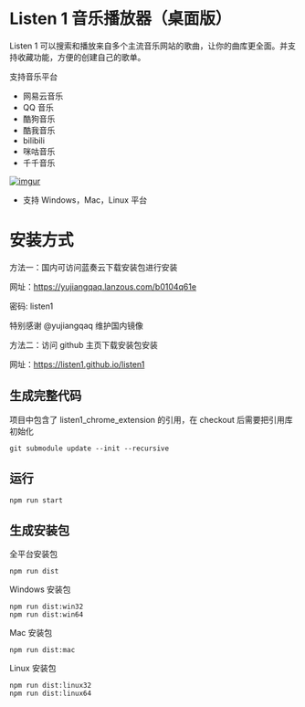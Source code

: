 # Listen 1 音乐播放器（桌面版）

Listen 1 可以搜索和播放来自多个主流音乐网站的歌曲，让你的曲库更全面。并支持收藏功能，方便的创建自己的歌单。

支持音乐平台

- 网易云音乐
- QQ 音乐
- 酷狗音乐
- 酷我音乐
- bilibili
- 咪咕音乐
- 千千音乐

[![imgur](http://i.imgur.com/Ae6ItmA.png)]()

- 支持 Windows，Mac，Linux 平台

# 安装方式

方法一：国内可访问蓝奏云下载安装包进行安装

网址：https://yujiangqaq.lanzous.com/b0104q61e

密码: listen1

特别感谢 @yujiangqaq 维护国内镜像

方法二：访问 github 主页下载安装包安装

网址：https://listen1.github.io/listen1

## 生成完整代码

项目中包含了 listen1_chrome_extension 的引用，在 checkout 后需要把引用库初始化

    git submodule update --init --recursive

## 运行

    npm run start

## 生成安装包

全平台安装包

    npm run dist

Windows 安装包

    npm run dist:win32
    npm run dist:win64

Mac 安装包

    npm run dist:mac

Linux 安装包

    npm run dist:linux32
    npm run dist:linux64

